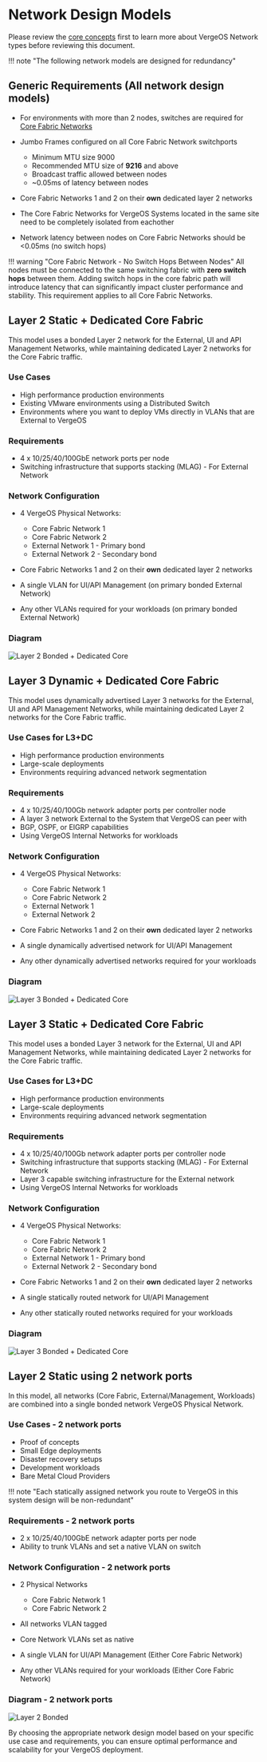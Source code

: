 # Network Design Models

Please review the [core concepts](concepts.md) first to learn more about VergeOS Network types before reviewing this document.

!!! note "The following network models are designed for redundancy"

## Generic Requirements (All network design models)

- For environments with more than 2 nodes, switches are required for [Core Fabric Networks](../glossary.md#core-fabric-network)
- Jumbo Frames configured on all Core Fabric Network switchports

    * Minimum MTU size 9000
    * Recommended MTU size of **9216** and above
    * Broadcast traffic allowed between nodes
    * ~0.05ms of latency between nodes

- Core Fabric Networks 1 and 2 on their **own** dedicated layer 2 networks
- The Core Fabric Networks for VergeOS Systems located in the same site need to be completely isolated from eachother
- Network latency between nodes on Core Fabric Networks should be <0.05ms (no switch hops)

!!! warning "Core Fabric Network - No Switch Hops Between Nodes"
    All nodes must be connected to the same switching fabric with **zero switch hops** between them. Adding switch hops in the core fabric path will introduce latency that can significantly impact cluster performance and stability. This requirement applies to all Core Fabric Networks.

## Layer 2 Static + Dedicated Core Fabric

This model uses a bonded Layer 2 network for the External, UI and API Management Networks, while maintaining dedicated Layer 2 networks for the Core Fabric traffic.

### Use Cases

- High performance production environments
- Existing VMware environments using a Distributed Switch
- Environments where you want to deploy VMs directly in VLANs that are External to VergeOS

### Requirements

- 4 x 10/25/40/100GbE network ports per node
- Switching infrastructure that supports stacking (MLAG) - For External Network

### Network Configuration

- 4 VergeOS Physical Networks:

    * Core Fabric Network 1
    * Core Fabric Network 2
    * External Network 1 - Primary bond
    * External Network 2 - Secondary bond

- Core Fabric Networks 1 and 2 on their **own** dedicated layer 2 networks
- A single VLAN for UI/API Management (on primary bonded External Network)
- Any other VLANs required for your workloads (on primary bonded External Network)

### Diagram

![Layer 2 Bonded + Dedicated Core](/assets/layer2bonded-dc.png)

## Layer 3 Dynamic + Dedicated Core Fabric

This model uses dynamically advertised Layer 3 networks for the External, UI and API Management Networks, while maintaining dedicated Layer 2 networks for the Core Fabric traffic.

### Use Cases for L3+DC

- High performance production environments
- Large-scale deployments
- Environments requiring advanced network segmentation

### Requirements

- 4 x 10/25/40/100Gb network adapter ports per controller node
- A layer 3 network External to the System that VergeOS can peer with
- BGP, OSPF, or EIGRP capabilities
- Using VergeOS Internal Networks for workloads

### Network Configuration

- 4 VergeOS Physical Networks:

    * Core Fabric Network 1
    * Core Fabric Network 2
    * External Network 1
    * External Network 2

- Core Fabric Networks 1 and 2 on their **own** dedicated layer 2 networks
- A single dynamically advertised network for UI/API Management
- Any other dynamically advertised networks required for your workloads

### Diagram

![Layer 3 Bonded + Dedicated Core](/assets/layer3dynamic.png)

## Layer 3 Static + Dedicated Core Fabric

This model uses a bonded Layer 3 network for the External, UI and API Management Networks, while maintaining dedicated Layer 2 networks for the Core Fabric traffic.

### Use Cases for L3+DC

- High performance production environments
- Large-scale deployments
- Environments requiring advanced network segmentation

### Requirements

- 4 x 10/25/40/100Gb network adapter ports per controller node
- Switching infrastructure that supports stacking (MLAG) - For External Network
- Layer 3 capable switching infrastructure for the External network
- Using VergeOS Internal Networks for workloads

### Network Configuration

- 4 VergeOS Physical Networks:

    * Core Fabric Network 1
    * Core Fabric Network 2
    * External Network 1 - Primary bond
    * External Network 2 - Secondary bond

- Core Fabric Networks 1 and 2 on their **own** dedicated layer 2 networks
- A single statically routed network for UI/API Management
- Any other statically routed networks required for your workloads

### Diagram

![Layer 3 Bonded + Dedicated Core](/assets/layer3bonded-dc.png)

## Layer 2 Static using 2 network ports

In this model, all networks (Core Fabric, External/Management, Workloads) are combined into a single bonded network VergeOS Physical Network.

### Use Cases - 2 network ports

- Proof of concepts
- Small Edge deployments
- Disaster recovery setups
- Development workloads
- Bare Metal Cloud Providers

!!! note "Each statically assigned network you route to VergeOS in this system design will be non-redundant"

### Requirements - 2 network ports

- 2 x 10/25/40/100GbE network adapter ports per node
- Ability to trunk VLANs and set a native VLAN on switch

### Network Configuration - 2 network ports

- 2 Physical Networks

    * Core Fabric Network 1
    * Core Fabric Network 2

- All networks VLAN tagged
- Core Network VLANs set as native
- A single VLAN for UI/API Management (Either Core Fabric Network)
- Any other VLANs required for your workloads (Either Core Fabric Network)

### Diagram - 2 network ports

![Layer 2 Bonded](/assets/2nic.png)

By choosing the appropriate network design model based on your specific use case and requirements, you can ensure optimal performance and scalability for your VergeOS deployment.
